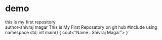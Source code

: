 # demo
this is my first repository
<br>
author-shivraj magar
This is My First Reposatory on git hub
#include<iostream>
using namespace std;
int main()
{
  cout<"Name : Shivraj Magar">
} 
